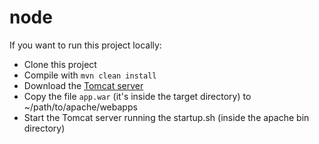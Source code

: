 # node

If you want to run this project locally:
 - Clone this project
 - Compile with `mvn clean install`
 - Download the [Tomcat server](https://tomcat.apache.org/download-90.cgi)
 - Copy the file `app.war` (it's inside the target directory) to ~/path/to/apache/webapps
 - Start the Tomcat server running the startup.sh (inside the apache bin directory)
